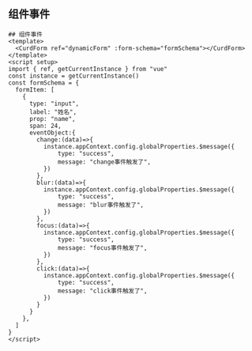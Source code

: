 ## 组件事件

<CurdForm ref="dynamicForm" :form-schema="formSchema"></CurdForm>

<script setup>
import { ref, getCurrentInstance } from "vue"
const instance = getCurrentInstance()
const formSchema = {
  formItem: [
    { 
      type: "input", 
      label: "姓名",
      prop: "name", 
      span: 24,
      eventObject:{
        change:(data)=>{
          instance.appContext.config.globalProperties.$message({
              type: "success",
              message: "change事件触发了",
          })
        },
        blur:(data)=>{
          instance.appContext.config.globalProperties.$message({
              type: "success",
              message: "blur事件触发了",
          })
        },
        focus:(data)=>{
          instance.appContext.config.globalProperties.$message({
              type: "success",
              message: "focus事件触发了",
          })
        },
        click:(data)=>{
          instance.appContext.config.globalProperties.$message({
              type: "success",
              message: "click事件触发了",
          })
        }
      } 
    },
  ]
}
</script>

``` vue
## 组件事件
<template>
  <CurdForm ref="dynamicForm" :form-schema="formSchema"></CurdForm>
</template>
<script setup>
import { ref, getCurrentInstance } from "vue"
const instance = getCurrentInstance()
const formSchema = {
  formItem: [
    { 
      type: "input", 
      label: "姓名",
      prop: "name", 
      span: 24,
      eventObject:{
        change:(data)=>{
          instance.appContext.config.globalProperties.$message({
              type: "success",
              message: "change事件触发了",
          })
        },
        blur:(data)=>{
          instance.appContext.config.globalProperties.$message({
              type: "success",
              message: "blur事件触发了",
          })
        },
        focus:(data)=>{
          instance.appContext.config.globalProperties.$message({
              type: "success",
              message: "focus事件触发了",
          })
        },
        click:(data)=>{
          instance.appContext.config.globalProperties.$message({
              type: "success",
              message: "click事件触发了",
          })
        }
      } 
    },
  ]
}
</script>


```